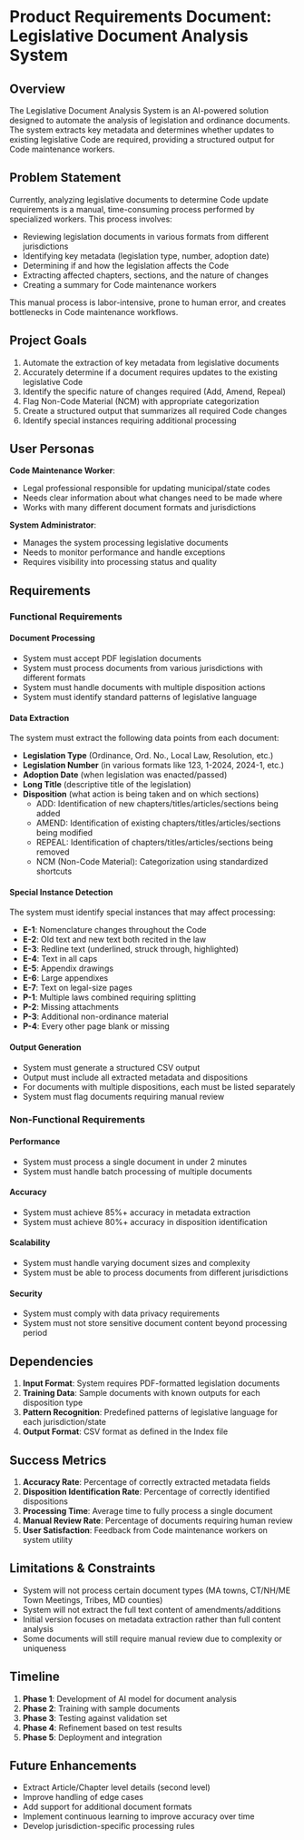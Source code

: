 # Product Requirements Document: Legislative Document Analysis System

## Overview
The Legislative Document Analysis System is an AI-powered solution designed to automate the analysis of legislation and ordinance documents. The system extracts key metadata and determines whether updates to existing legislative Code are required, providing a structured output for Code maintenance workers.

## Problem Statement
Currently, analyzing legislative documents to determine Code update requirements is a manual, time-consuming process performed by specialized workers. This process involves:
- Reviewing legislation documents in various formats from different jurisdictions
- Identifying key metadata (legislation type, number, adoption date)
- Determining if and how the legislation affects the Code
- Extracting affected chapters, sections, and the nature of changes
- Creating a summary for Code maintenance workers

This manual process is labor-intensive, prone to human error, and creates bottlenecks in Code maintenance workflows.

## Project Goals
1. Automate the extraction of key metadata from legislative documents
2. Accurately determine if a document requires updates to the existing legislative Code
3. Identify the specific nature of changes required (Add, Amend, Repeal)
4. Flag Non-Code Material (NCM) with appropriate categorization
5. Create a structured output that summarizes all required Code changes
6. Identify special instances requiring additional processing

## User Personas
**Code Maintenance Worker**:
- Legal professional responsible for updating municipal/state codes
- Needs clear information about what changes need to be made where
- Works with many different document formats and jurisdictions

**System Administrator**:
- Manages the system processing legislative documents
- Needs to monitor performance and handle exceptions
- Requires visibility into processing status and quality

## Requirements

### Functional Requirements

#### Document Processing
- System must accept PDF legislation documents
- System must process documents from various jurisdictions with different formats
- System must handle documents with multiple disposition actions
- System must identify standard patterns of legislative language

#### Data Extraction
The system must extract the following data points from each document:
- **Legislation Type** (Ordinance, Ord. No., Local Law, Resolution, etc.)
- **Legislation Number** (in various formats like 123, 1-2024, 2024-1, etc.)
- **Adoption Date** (when legislation was enacted/passed)
- **Long Title** (descriptive title of the legislation)
- **Disposition** (what action is being taken and on which sections)
  - ADD: Identification of new chapters/titles/articles/sections being added
  - AMEND: Identification of existing chapters/titles/articles/sections being modified
  - REPEAL: Identification of chapters/titles/articles/sections being removed
  - NCM (Non-Code Material): Categorization using standardized shortcuts

#### Special Instance Detection
The system must identify special instances that may affect processing:
- **E-1**: Nomenclature changes throughout the Code
- **E-2**: Old text and new text both recited in the law
- **E-3**: Redline text (underlined, struck through, highlighted)
- **E-4**: Text in all caps
- **E-5**: Appendix drawings
- **E-6**: Large appendixes
- **E-7**: Text on legal-size pages
- **P-1**: Multiple laws combined requiring splitting
- **P-2**: Missing attachments
- **P-3**: Additional non-ordinance material
- **P-4**: Every other page blank or missing

#### Output Generation
- System must generate a structured CSV output
- Output must include all extracted metadata and dispositions
- For documents with multiple dispositions, each must be listed separately
- System must flag documents requiring manual review

### Non-Functional Requirements

#### Performance
- System must process a single document in under 2 minutes
- System must handle batch processing of multiple documents

#### Accuracy
- System must achieve 85%+ accuracy in metadata extraction
- System must achieve 80%+ accuracy in disposition identification

#### Scalability
- System must handle varying document sizes and complexity
- System must be able to process documents from different jurisdictions

#### Security
- System must comply with data privacy requirements
- System must not store sensitive document content beyond processing period

## Dependencies
1. **Input Format**: System requires PDF-formatted legislation documents
2. **Training Data**: Sample documents with known outputs for each disposition type
3. **Pattern Recognition**: Predefined patterns of legislative language for each jurisdiction/state
4. **Output Format**: CSV format as defined in the Index file

## Success Metrics
1. **Accuracy Rate**: Percentage of correctly extracted metadata fields
2. **Disposition Identification Rate**: Percentage of correctly identified dispositions
3. **Processing Time**: Average time to fully process a single document
4. **Manual Review Rate**: Percentage of documents requiring human review
5. **User Satisfaction**: Feedback from Code maintenance workers on system utility

## Limitations & Constraints
- System will not process certain document types (MA towns, CT/NH/ME Town Meetings, Tribes, MD counties)
- System will not extract the full text content of amendments/additions
- Initial version focuses on metadata extraction rather than full content analysis
- Some documents will still require manual review due to complexity or uniqueness

## Timeline
1. **Phase 1**: Development of AI model for document analysis
2. **Phase 2**: Training with sample documents
3. **Phase 3**: Testing against validation set
4. **Phase 4**: Refinement based on test results
5. **Phase 5**: Deployment and integration

## Future Enhancements
- Extract Article/Chapter level details (second level)
- Improve handling of edge cases
- Add support for additional document formats
- Implement continuous learning to improve accuracy over time
- Develop jurisdiction-specific processing rules
